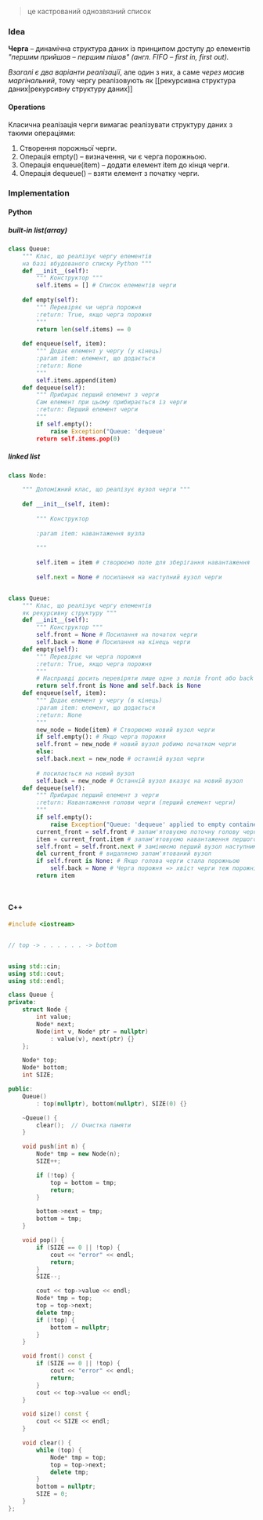 > це кастрований однозвязний список
### Idea
__Черга__ – динамічна структура даних із принципом доступу до елементів _"першим прийшов – першим пішов" (англ. FIFO – first in, first out)._

_Взагалі є два варіанти реалізації_, але один з них, а саме _через масив маргінальний_, тому чергу реалізовують як [[рекурсивна структура даних|рекурсивну структуру даних]] 

#### Operations
Класична реалізація черги вимагає реалізувати структуру даних з такими операціями:
1. Створення порожньої черги.
2. Операція empty() – визначення, чи є черга порожньою.
3. Операція enqueue(item) – додати елемент item до кінця черги.
4. Операція dequeue() – взяти елемент з початку черги.

### Implementation

#### Python
##### built-in list(array) 
```python
class Queue:
	""" Клас, що реалізує чергу елементів
	на базі вбудованого списку Python """
	def __init__(self):
		""" Конструктор """
		self.items = [] # Список елементів черги
	
	def empty(self):
		""" Перевіряє чи черга порожня
		:return: True, якщо черга порожня
		"""
		return len(self.items) == 0
	
	def enqueue(self, item):
		""" Додає елемент у чергу (у кінець)
		:param item: елемент, що додається
		:return: None
		"""
		self.items.append(item)
	def dequeue(self):
		""" Прибирає перший елемент з черги
		Сам елемент при цьому прибирається із черги
		:return: Перший елемент черги
		"""
		if self.empty():
			raise Exception("Queue: 'dequeue'
		return self.items.pop(0)
```

##### linked list
```python
class Node:

	""" Допоміжний клас, що реалізує вузол черги """
	
	def __init__(self, item):
	
		""" Конструктор
		
		:param item: навантаження вузла
		
		"""
		
		self.item = item # створюємо поле для зберігання навантаження
		
		self.next = None # посилання на наступний вузол черги


class Queue:
	""" Клас, що реалізує чергу елементів
	як рекурсивну структуру """
	def __init__(self):
		""" Конструктор """
		self.front = None # Посилання на початок черги
		self.back = None # Посилання на кінець черги
	def empty(self):
		""" Перевіряє чи черга порожня
		:return: True, якщо черга порожня
		"""
		# Насправді досить перевіряти лише одне з полів front або back
		return self.front is None and self.back is None
	def enqueue(self, item):
		""" Додає елемент у чергу (в кінець)
		:param item: елемент, що додається
		:return: None
		"""
		new_node = Node(item) # Створюємо новий вузол черги
		if self.empty(): # Якщо черга порожня
		self.front = new_node # новий вузол робимо початком черги
		else:
		self.back.next = new_node # останній вузол черги
		
		# посилається на новий вузол
		self.back = new_node # Останній вузол вказує на новий вузол
	def dequeue(self):
		""" Прибирає перший елемент з черги
		:return: Навантаження голови черги (перший елемент черги)
		"""
		if self.empty():
			raise Exception("Queue: 'dequeue' applied to empty container")
		current_front = self.front # запам'ятовуємо поточну голову черги
		item = current_front.item # запам'ятовуємо навантаження першого вузла
		self.front = self.front.next # замінюємо перший вузол наступним
		del current_front # видаляємо запам'ятований вузол
		if self.front is None: # Якщо голова черги стала порожньою
			self.back = None # Черга порожня => хвіст черги теж порожній
		return item

	
```


#### C++
```c++
#include <iostream>


// top -> . . . . . . -> bottom


using std::cin;
using std::cout;
using std::endl;

class Queue {
private:
    struct Node {
        int value;
        Node* next;
        Node(int v, Node* ptr = nullptr)
            : value(v), next(ptr) {}
    };

    Node* top;
    Node* bottom;
    int SIZE;

public:
    Queue()
        : top(nullptr), bottom(nullptr), SIZE(0) {}

    ~Queue() {
        clear();  // Очистка памяти
    }

    void push(int n) {
        Node* tmp = new Node(n);
        SIZE++;

        if (!top) {
            top = bottom = tmp;
            return;
        }

        bottom->next = tmp;
        bottom = tmp;
    }

    void pop() {
        if (SIZE == 0 || !top) {
            cout << "error" << endl;
            return;
        }
        SIZE--;

        cout << top->value << endl;
        Node* tmp = top;
        top = top->next;
        delete tmp;
        if (!top) {
            bottom = nullptr;
        }
    }

    void front() const {
        if (SIZE == 0 || !top) {
            cout << "error" << endl;
            return;
        }
        cout << top->value << endl;
    }

    void size() const {
        cout << SIZE << endl;
    }

    void clear() {
        while (top) {
            Node* tmp = top;
            top = top->next;
            delete tmp;
        }
        bottom = nullptr;
        SIZE = 0;
    }
};
```
